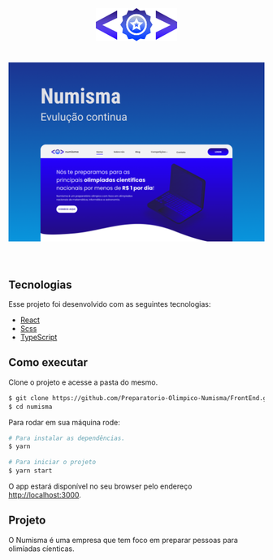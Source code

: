 <p align="center">
  <img alt="Numisma" src=".imagesMD/Logo.png" width="160px">
</p>

<h1 align="center">
    <img alt="Numisma" src=".imagesMD/Capa.png" width="800px"/>
</h1>

<br>

## Tecnologias

Esse projeto foi desenvolvido com as seguintes tecnologias:

- [React](https://reactjs.org)
- [Scss](https://sass-lang.com/)
- [TypeScript](https://www.typescriptlang.org/)

## Como executar

Clone o projeto e acesse a pasta do mesmo.

```bash
$ git clone https://github.com/Preparatorio-Olimpico-Numisma/FrontEnd.git
$ cd numisma
```

Para rodar em sua máquina rode:

```bash
# Para instalar as dependências. 
$ yarn
```

```bash
# Para iniciar o projeto
$ yarn start
```

O app estará disponível no seu browser pelo endereço [http://localhost:3000](http://localhost:3000).

## Projeto

O Numisma é uma empresa que tem foco em preparar pessoas para olimíadas cíenticas.

